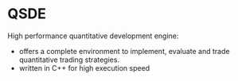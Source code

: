 # QSDE
High performance quantitative development engine:
- offers a complete environment to implement, evaluate and trade 
  quantitative trading strategies.
- written in C++ for high execution speed
